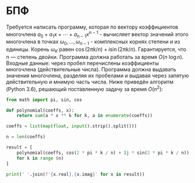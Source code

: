 # БПФ

Требуется написать программу, которая по вектору коэффициентов многочлена $a_0 + а_1х + \cdots + a_{n-1}х^{n-1}$ - вычисляет вектор значений этого многочлена в точках $\omega_{0}, \ldots, \omega_{n-1}$ - комплексных корнях степени и из единицы. Корень $\omega_{K}$ равен $\cos(2\pi k/n) + i \sin(2\pi k/n)$. 
Гарантируется, что n — степень двойки. Программа должна работать за время $O(n \ \log n)$. Входные данные: через пробел перечислены коэффициенты многочлена (действительные числа). Программа должна выдавать значения многочлена, разделяя их пробелами и выдавая через запятую действительную и мнимую часть числа. Ниже приведён алгоритм (Python 3.6), решающий поставленную задачу за время $O(n^2)$:
```python
from math import pi, sin, cos

def polynomial(coeffs, x):
    return sum(a * x ** k for k, a in enumerate(coeffs))

coeffs = list(map(float, input().strip().split()))

n = len(coeffs)

result = [
    polynomial(coeffs, cos(2 * pi * k / n) + 1j * sin(2 * pi * k / n))
    for k in range (n)
]

print(' '.join(f'{x.real},{x.imag}' for x in result))
```
